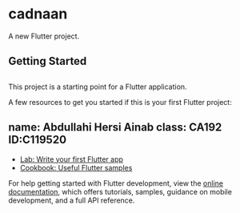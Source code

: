 # cadnaan

A new Flutter project.

## Getting Started
##

This project is a starting point for a Flutter application.

A few resources to get you started if this is your first Flutter project:
## name: Abdullahi Hersi Ainab class: CA192 ID:C119520
- [Lab: Write your first Flutter app](https://docs.flutter.dev/get-started/codelab)
- [Cookbook: Useful Flutter samples](https://docs.flutter.dev/cookbook)

For help getting started with Flutter development, view the
[online documentation](https://docs.flutter.dev/), which offers tutorials,
samples, guidance on mobile development, and a full API reference.
